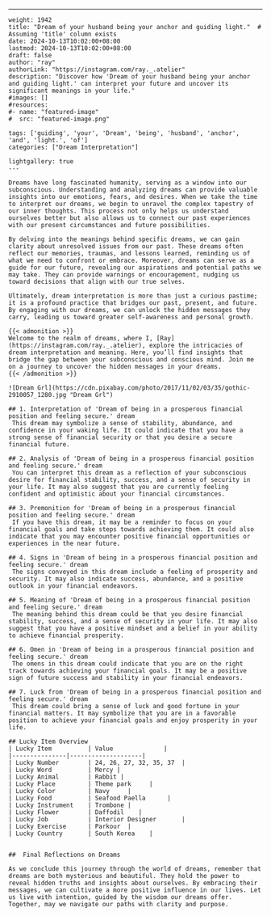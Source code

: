 ---
    weight: 1942
    title: "Dream of your husband being your anchor and guiding light."  # Assuming 'title' column exists
    date: 2024-10-13T10:02:00+08:00
    lastmod: 2024-10-13T10:02:00+08:00
    draft: false
    author: "ray"
    authorLink: "https://instagram.com/ray._.atelier"
    description: "Discover how 'Dream of your husband being your anchor and guiding light.' can interpret your future and uncover its significant meanings in your life."
    #images: []
    #resources:
    #- name: "featured-image"
    #  src: "featured-image.png"
    
    tags: ['guiding', 'your', 'Dream', 'being', 'husband', 'anchor', 'and', 'light.', 'of']
    categories: ["Dream Interpretation"]
    
    lightgallery: true
    ---
    
    Dreams have long fascinated humanity, serving as a window into our subconscious. Understanding and analyzing dreams can provide valuable insights into our emotions, fears, and desires. When we take the time to interpret our dreams, we begin to unravel the complex tapestry of our inner thoughts. This process not only helps us understand ourselves better but also allows us to connect our past experiences with our present circumstances and future possibilities.
    
    By delving into the meanings behind specific dreams, we can gain clarity about unresolved issues from our past. These dreams often reflect our memories, traumas, and lessons learned, reminding us of what we need to confront or embrace. Moreover, dreams can serve as a guide for our future, revealing our aspirations and potential paths we may take. They can provide warnings or encouragement, nudging us toward decisions that align with our true selves.
    
    Ultimately, dream interpretation is more than just a curious pastime; it is a profound practice that bridges our past, present, and future. By engaging with our dreams, we can unlock the hidden messages they carry, leading us toward greater self-awareness and personal growth.
    
    {{< admonition >}}
    Welcome to the realm of dreams, where I, [Ray](https://instagram.com/ray._.atelier), explore the intricacies of dream interpretation and meaning. Here, you’ll find insights that bridge the gap between your subconscious and conscious mind. Join me on a journey to uncover the hidden messages in your dreams.
    {{< /admonition >}}
    
    ![Dream Grl](https://cdn.pixabay.com/photo/2017/11/02/03/35/gothic-2910057_1280.jpg "Dream Grl")
    
    ## 1. Interpretation of 'Dream of being in a prosperous financial position and feeling secure.' dream
     This dream may symbolize a sense of stability, abundance, and confidence in your waking life. It could indicate that you have a strong sense of financial security or that you desire a secure financial future.
    
    ## 2. Analysis of 'Dream of being in a prosperous financial position and feeling secure.' dream
     You can interpret this dream as a reflection of your subconscious desire for financial stability, success, and a sense of security in your life. It may also suggest that you are currently feeling confident and optimistic about your financial circumstances.
    
    ## 3. Premonition for 'Dream of being in a prosperous financial position and feeling secure.' dream
     If you have this dream, it may be a reminder to focus on your financial goals and take steps towards achieving them. It could also indicate that you may encounter positive financial opportunities or experiences in the near future.
    
    ## 4. Signs in 'Dream of being in a prosperous financial position and feeling secure.' dream
     The signs conveyed in this dream include a feeling of prosperity and security. It may also indicate success, abundance, and a positive outlook in your financial endeavors.
    
    ## 5. Meaning of 'Dream of being in a prosperous financial position and feeling secure.' dream
     The meaning behind this dream could be that you desire financial stability, success, and a sense of security in your life. It may also suggest that you have a positive mindset and a belief in your ability to achieve financial prosperity.
    
    ## 6. Omen in 'Dream of being in a prosperous financial position and feeling secure.' dream
     The omens in this dream could indicate that you are on the right track towards achieving your financial goals. It may be a positive sign of future success and stability in your financial endeavors.
    
    ## 7. Luck from 'Dream of being in a prosperous financial position and feeling secure.' dream
     This dream could bring a sense of luck and good fortune in your financial matters. It may symbolize that you are in a favorable position to achieve your financial goals and enjoy prosperity in your life.
    
    ## Lucky Item Overview
    | Lucky Item          | Value              |
    |---------------|--------------------|
    | Lucky Number        | 24, 26, 27, 32, 35, 37  |
    | Lucky Word          | Mercy |
    | Lucky Animal        | Rabbit |
    | Lucky Place         | Theme park     |
    | Lucky Color         | Navy     |
    | Lucky Food          | Seafood Paella      |
    | Lucky Instrument    | Trombone |
    | Lucky Flower        | Daffodil    |
    | Lucky Job           | Interior Designer       |
    | Lucky Exercise      | Parkour  |
    | Lucky Country       | South Korea    |
    
    
    ##  Final Reflections on Dreams
    
    As we conclude this journey through the world of dreams, remember that dreams are both mysterious and beautiful. They hold the power to reveal hidden truths and insights about ourselves. By embracing their messages, we can cultivate a more positive influence in our lives. Let us live with intention, guided by the wisdom our dreams offer. Together, may we navigate our paths with clarity and purpose.
    